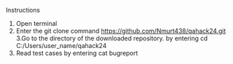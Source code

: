 Instructions

1. Open terminal
2. Enter the git clone command https://github.com/Nmurt438/qahack24.git
3.Go to the directory of the downloaded repository. by entering cd C:/Users/user_name/qahack24
4. Read test cases by entering cat bugreport
